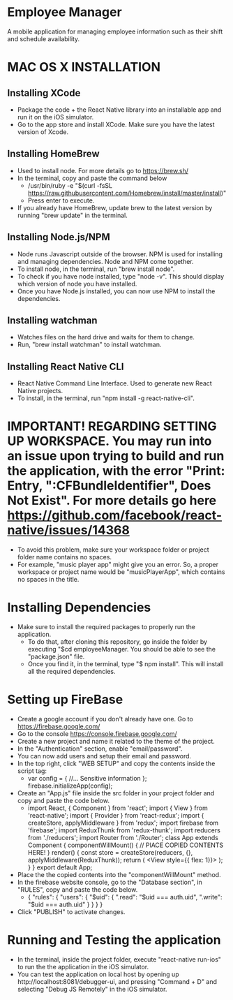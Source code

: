 # Employee Manager
A mobile application for managing employee information such as their shift and schedule availability.

# MAC OS X INSTALLATION
## Installing XCode
- Package the code + the React Native library into an installable app and run it on the iOS simulator.
- Go to the app store and install XCode. Make sure you have the latest version of Xcode.

## Installing HomeBrew
- Used to install node. For more details go to https://brew.sh/
- In the terminal, copy and paste the command below
  - /usr/bin/ruby -e "$(curl -fsSL https://raw.githubusercontent.com/Homebrew/install/master/install)"
  - Press enter to execute.
- If you already have HomeBrew, update brew to the latest version by running "brew update" in the terminal.

## Installing Node.js/NPM
- Node runs Javascript outside of the browser. NPM is used for installing and managing dependencies. Node and NPM come together.
- To install node, in the terminal, run "brew install node".
- To check if you have node installed, type "node -v". This should display which version of node you have installed.
- Once you have Node.js installed, you can now use NPM to install the dependencies.

## Installing watchman
- Watches files on the hard drive and waits for them to change.
- Run, "brew install watchman" to install watchman.

## Installing React Native CLI
- React Native Command Line Interface. Used to generate new React Native projects.
- To install, in the terminal, run "npm install -g react-native-cli".

# IMPORTANT! REGARDING SETTING UP WORKSPACE. You may run into an issue upon trying to build and run the application, with the error "Print: Entry, ":CFBundleIdentifier", Does Not Exist". For more details go here https://github.com/facebook/react-native/issues/14368
- To avoid this problem, make sure your workspace folder or project folder name contains no spaces.
- For example, "music player app" might give you an error. So, a proper workspace or project name would be "musicPlayerApp", which contains no spaces in the title.

# Installing Dependencies
- Make sure to install the required packages to properly run the application.
  - To do that, after cloning this repository, go inside the folder by executing "$cd employeeManager. You should be able to see the "package.json" file.
  - Once you find it, in the terminal, type "$ npm install". This will install all the required dependencies.

# Setting up FireBase
- Create a google account if you don't already have one. Go to https://firebase.google.com/
- Go to the console https://console.firebase.google.com/
- Create a new project and name it related to the theme of the project.
- In the "Authentication" section, enable "email/password".
- You can now add users and setup their email and password.
- In the top right, click "WEB SETUP" and copy the contents inside the script tag:
  - var config = {
      //... Sensitive information
    };
    firebase.initializeApp(config);
- Create an "App.js" file inside the src folder in your project folder and copy and paste the code below.
  - import React, { Component } from 'react';
import { View } from 'react-native';
import { Provider } from 'react-redux';
import { createStore, applyMiddleware } from 'redux';
import firebase from 'firebase';
import ReduxThunk from 'redux-thunk';
import reducers from './reducers';
import Router from './Router';
class App extends Component {
  componentWillMount() {
    // PlACE COPIED CONTENTS HERE!
  }
  render() {
    const store = createStore(reducers, {}, applyMiddleware(ReduxThunk));
    return (
      <Provider store={store}>
        <View style={{ flex: 1}}>
          <Router />
        </View>
      </Provider>
    );
  }
}
export default App;
- Place the the copied contents into the "componentWillMount" method.
- In the firebase website console, go to the "Database section", in "RULES", copy and paste the code below.
  - {
    "rules": {
  		"users": {
        "$uid": {
          ".read": "$uid === auth.uid",
          ".write": "$uid === auth.uid"
        }
      }
    }
  }
- Click "PUBLISH" to activate changes.

# Running and Testing the application
- In the terminal, inside the project folder, execute "react-native run-ios" to run the the application in the iOS simulator.
- You can test the application on local host by opening up http://localhost:8081/debugger-ui, and pressing "Command + D" and selecting "Debug JS Remotely" in the iOS simulator.
